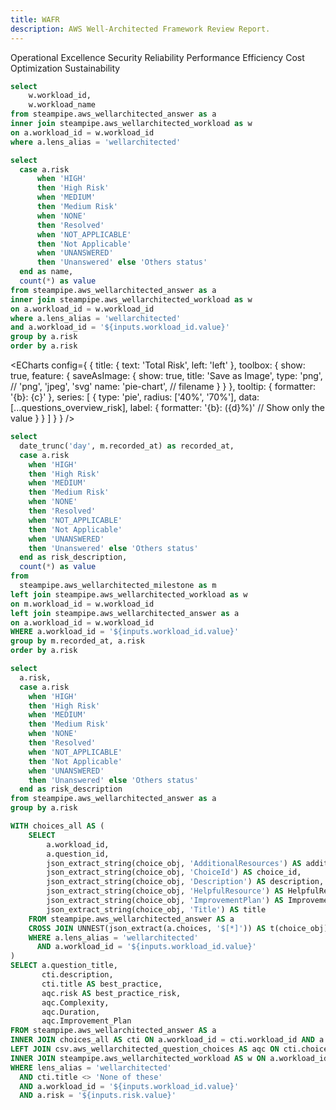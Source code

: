 ```yaml
---
title: WAFR
description: AWS Well-Architected Framework Review Report.
---
```

<Grid cols=3>
<BigLink url='{inputs.workload_id.value}/operationalExcellence'>Operational Excellence</BigLink>
<BigLink url='{inputs.workload_id.value}/security'>Security</BigLink>
<BigLink url='{inputs.workload_id.value}/reliability'>Reliability</BigLink>
<BigLink url='{inputs.workload_id.value}/performance'>Performance Efficiency</BigLink>
<BigLink url='{inputs.workload_id.value}/costOptimization'>Cost Optimization</BigLink>
<BigLink url='{inputs.workload_id.value}/sustainability'>Sustainability</BigLink>
</Grid>

```sql workload
select 
    w.workload_id,
    w.workload_name
from steampipe.aws_wellarchitected_answer as a
inner join steampipe.aws_wellarchitected_workload as w
on a.workload_id = w.workload_id
where a.lens_alias = 'wellarchitected'

```

<Dropdown
    name=workload_id
    data={workload}
    value=workload_id
    label=workload_name
/>
<Info description="Workload" />

```sql questions_overview_risk
select 
  case a.risk
      when 'HIGH'
      then 'High Risk'
      when 'MEDIUM'
      then 'Medium Risk'
      when 'NONE'
      then 'Resolved'
      when 'NOT_APPLICABLE'
      then 'Not Applicable'
      when 'UNANSWERED'
      then 'Unanswered' else 'Others status'
  end as name, 
  count(*) as value
from steampipe.aws_wellarchitected_answer as a
inner join steampipe.aws_wellarchitected_workload as w
on a.workload_id = w.workload_id
where a.lens_alias = 'wellarchitected'
and a.workload_id = '${inputs.workload_id.value}'
group by a.risk
order by a.risk
```

<ECharts config={
    {
      title: {
        text: 'Total Risk',
        left: 'left'
      },
      toolbox: {
        show: true,
        feature: {
          saveAsImage: {
            show: true,
            title: 'Save as Image',
            type: 'png',  // 'png', 'jpeg', 'svg'
            name: 'pie-chart',  // filename
          }
        }
      },
      tooltip: {
          formatter: '{b}: {c}'
      },
      series: [
        {
          type: 'pie',
          radius: ['40%', '70%'],
          data: [...questions_overview_risk],
          label: {
            formatter: '{b}: ({d}%)'  // Show only the value
          }
        }
      ]
      }
    }
/>

```sql questions_overview_remediation
select
  date_trunc('day', m.recorded_at) as recorded_at,
  case a.risk
    when 'HIGH'
    then 'High Risk'
    when 'MEDIUM'
    then 'Medium Risk'
    when 'NONE'
    then 'Resolved'
    when 'NOT_APPLICABLE'
    then 'Not Applicable'
    when 'UNANSWERED'
    then 'Unanswered' else 'Others status'
  end as risk_description,
  count(*) as value
from
  steampipe.aws_wellarchitected_milestone as m
left join steampipe.aws_wellarchitected_workload as w
on m.workload_id = w.workload_id
left join steampipe.aws_wellarchitected_answer as a
on a.workload_id = w.workload_id
WHERE a.workload_id = '${inputs.workload_id.value}'
group by m.recorded_at, a.risk
order by a.risk
```

<BarChart
    title="Remediations Over Time"
    data={questions_overview_remediation}
    x=recorded_at
    y=value
    series=risk_description
/>

```sql risk_description
select
  a.risk,
  case a.risk
    when 'HIGH'
    then 'High Risk'
    when 'MEDIUM'
    then 'Medium Risk'
    when 'NONE'
    then 'Resolved'
    when 'NOT_APPLICABLE'
    then 'Not Applicable'
    when 'UNANSWERED'
    then 'Unanswered' else 'Others status'
  end as risk_description
from steampipe.aws_wellarchitected_answer as a
group by a.risk
```

```sql base_action_plan
WITH choices_all AS (
    SELECT
        a.workload_id,
        a.question_id,
        json_extract_string(choice_obj, 'AdditionalResources') AS additional_resources,
        json_extract_string(choice_obj, 'ChoiceId') AS choice_id,
        json_extract_string(choice_obj, 'Description') AS description,
        json_extract_string(choice_obj, 'HelpfulResource') AS HelpfulResource,
        json_extract_string(choice_obj, 'ImprovementPlan') AS ImprovementPlan,
        json_extract_string(choice_obj, 'Title') AS title
    FROM steampipe.aws_wellarchitected_answer AS a
    CROSS JOIN UNNEST(json_extract(a.choices, '$[*]')) AS t(choice_obj)
    WHERE a.lens_alias = 'wellarchitected'
      AND a.workload_id = '${inputs.workload_id.value}'
)
SELECT a.question_title,
       cti.description,
       cti.title AS best_practice,
       aqc.risk AS best_practice_risk,
       aqc.Complexity,
       aqc.Duration,
       aqc.Improvement_Plan
FROM steampipe.aws_wellarchitected_answer AS a
INNER JOIN choices_all AS cti ON a.workload_id = cti.workload_id AND a.question_id = cti.question_id
LEFT JOIN csv.aws_wellarchitected_question_choices AS aqc ON cti.choice_id = aqc.choice_id
INNER JOIN steampipe.aws_wellarchitected_workload AS w ON a.workload_id = w.workload_id
WHERE lens_alias = 'wellarchitected'
  AND cti.title <> 'None of these'
  AND a.workload_id = '${inputs.workload_id.value}'
  AND a.risk = '${inputs.risk.value}'
```
<Dropdown
    name=risk
    data={risk_description}
    value=risk
    label=risk_description
    defaultValue="HIGH"
/>

<DataTable title="Base Action Plan" data={base_action_plan} search=true wrapTitles=true rowShading=true groupBy=question_title groupsOpen=false>
<Column id=question_title />
<Column id=description />
<Column id=best_practice />
<Column id=best_practice_risk />
<Column id=Complexity />
<Column id=Duration />
<Column id=Improvement_Plan contentType=link linkLabel=Improvement_Plan openInNewTab=true />
</DataTable>